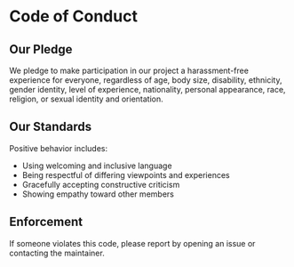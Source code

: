 # Code of Conduct

## Our Pledge
We pledge to make participation in our project a harassment-free experience for everyone, regardless of age, body size, disability, ethnicity, gender identity, level of experience, nationality, personal appearance, race, religion, or sexual identity and orientation.

## Our Standards
Positive behavior includes:
- Using welcoming and inclusive language  
- Being respectful of differing viewpoints and experiences  
- Gracefully accepting constructive criticism  
- Showing empathy toward other members  

## Enforcement
If someone violates this code, please report by opening an issue or contacting the maintainer.
